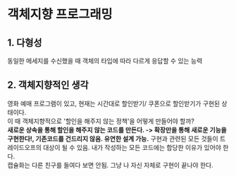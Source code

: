 # 객체지향 프로그래밍

## 1. 다형성

동일한 메세지를 수신했을 때 객체의 타입에 따라 다르게 응답할 수 있는 능력

## 2. 객체지향적인 생각

영화 예매 프로그램이 있고, 현재는 시간대로 할인받기/ 쿠폰으로 할인받기가 구현된 상태이다.  
이 때 객체지향적으로 '할인을 해주지 않는 정책'을 어떻게 만들어야 할까?  
**새로운 상속을 통해 할인을 해주지 않는 코드를 만든다. -> 확장만을 통해 새로운 기능을 구현한다!, 기존코드를 건드리지 않음. 유연한 설계 가능.**
구현과 관련된 모든 것들이 트레이드오프의 대상이 될 수 있음. 내가 작성하는 모든 코드에는 합당한 이유가 있어야 한다.  
캡슐화는 다른 친구를 들여다 보면 안됨. 그냥 나 자신 자체로 구현이 끝나야 한다.
